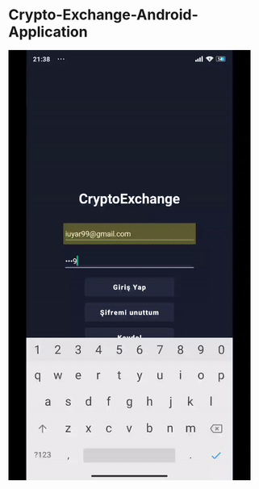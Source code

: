 # Crypto-Exchange-Android-Application
![](https://github.com/uyaribrahim/Crypto-Exchange-Android-Application/blob/main/app.gif)
